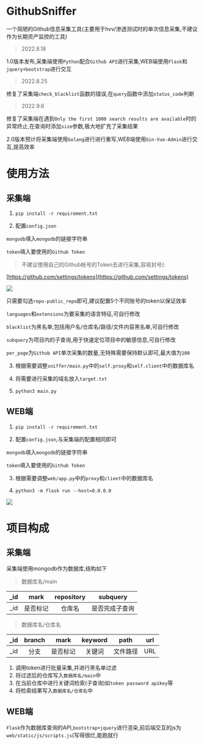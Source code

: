 # GithubSniffer

一个简陋的Github信息采集工具(主要用于hvv/渗透测试时的单次信息采集,不建议作为长期资产监控的工具)

> 2022.8.18

1.0版本发布,采集端使用`Python`配合`Github API`进行采集,WEB端使用`Flask`和`jquery+bootstrap`进行交互

> 2022.8.25

修复了采集端`check_blacklist`函数的错误,在`query`函数中添加`status_code`判断

> 2022.9.6

修复了采集端在遇到`Only the first 1000 search results are available`时的异常终止,在查询时添加`size`参数,极大地扩充了采集结果

2.0版本预计将采集端使用`Golang`进行进行重写,WEB端使用`Gin-Vue-Admin`进行交互,提高效率

# 使用方法

## 采集端

1. `pip install -r requirement.txt`

2. 配置`config.json`

`mongodb`填入`mongodb`的链接字符串

`token`填入要使用的`Github Token`

>不建议使用自己的Github帐号的Token去进行采集,容易封号(:

[https://github.com/settings/tokens](https://github.com/settings/tokens)

![](https://img.mi3aka.eu.org/2022/08/51e0511cc4666bfc95bba01f6c87dd46.png)

只需要勾选`repo-public_repo`即可,建议配置5个不同账号的token以保证效率

`languages`和`extensions`为要采集的语言特征,可自行修改

`blacklist`为黑名单,包括用户名/仓库名/路径/文件内容黑名单,可自行修改

`subquery`为项目内的子查询,用于快速定位项目中的敏感信息,可自行修改

`per_page`为`Github API`单次采集的数量,无特殊需要保持默认即可,最大值为`100`

3. 根据需要调整`sniffer/main.py`中的`self.proxy`和`self.client`中的数据库名

4. 将需要进行采集的域名放入`target.txt`

5. `python3 main.py`

## WEB端

1. `pip install -r requirement.txt`

2. 配置`config.json`,与采集端的配置相同即可

`mongodb`填入`mongodb`的链接字符串

`token`填入要使用的`Github Token`

3. 根据需要调整`web/app.py`中的`proxy`和`client`中的数据库名

4. `python3 -m flask run --host=0.0.0.0`

![](https://img.mi3aka.eu.org/2022/08/93e3f4e704bcd5a71480555e0f70b7fa.png)

# 项目构成

## 采集端

采集端使用mongodb作为数据库,结构如下

> 数据库名/main

| _id | mark | repository | subquery |
|:---:|:----:|:----------:|:--------:|
| _id | 是否标记 |    仓库名     | 是否完成子查询  |

> 数据库名/仓库名

| _id | branch | mark | keyword | path | url |
|:---:|:------:|:----:|:-------:|:----:|:---:|
| _id |   分支   | 是否标记 |   关键词   | 文件路径 | URL |

1. 调用token进行批量采集,并进行黑名单过滤
2. 将过滤后的仓库写入`数据库名/main`中
3. 在当前仓库中进行关键词检索(子查询)如`token password apikey`等
4. 将检索结果写入`数据库名/仓库名`中

## WEB端

`Flask`作为数据库查询的API,`bootstrap+jquery`进行渲染,前后端交互的js为`web/static/js/scripts.js`(写得很烂,能跑就行